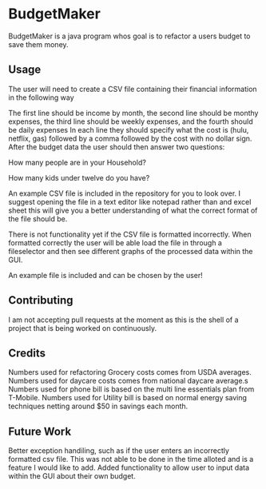 # BudgetMaker

BudgetMaker is a java program whos goal is to refactor a users budget to save them money.

## Usage
The user will need to create a CSV file containing their financial information in the following way

The first line should be income by month, the second line should be monthy expenses, the third line should be weekly expenses, and the fourth should be daily expenses
In each line they should specify what the cost is (hulu, netflix, gas) followed by a comma followed by the cost with no dollar sign. 
After the budget data the user should then answer two questions:

How many people are in your Household?

How many kids under twelve do you have?

An example CSV file is included in the repository for you to look over. I suggest opening the file in a text editor like notepad rather than and excel sheet
this will give you a better understanding of what the correct format of the file should be.








There is not functionality yet if the CSV file is formatted incorrectly. When formatted correctly the user will be able load the file in through a fileselector
and then see different graphs of the processed data within the GUI.

An example file is included and can be chosen by the user!

## Contributing
I am not accepting pull requests at the moment as this is the shell of a project that is being worked on continuously.

## Credits
Numbers used for refactoring Grocery costs comes from USDA averages.
Numbers used for daycare costs comes from national daycare average.s
Numbers used for phone bill is based on the multi line essentials plan from T-Mobile.
Numbers used for Utility bill is based on normal energy saving techniques netting around $50 in savings each month.

## Future Work

Better exception handiling, such as if the user enters an incorrectly formatted csv file. This was not able to be done in the time alloted and is a feature I would like to add.
Added functionality to allow user to input data within the GUI about their own budget.

